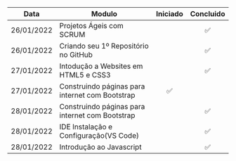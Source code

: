 Data       | Modulo                               | Iniciado | Concluido
-----------|--------------------------------------|:--------:|:--------:
26/01/2022 | Projetos Ágeis com SCRUM             |          |    ✅
26/01/2022 | Criando seu 1º Repositório no GitHub |          |    ✅
27/01/2022 | Intodução a Websites em HTML5 e CSS3 |          |    ✅
27/01/2022 | Construindo páginas para internet com Bootstrap    | ✅        |    
28/01/2022 | Construindo páginas para internet com Bootstrap    |        |    ✅ 
28/01/2022 | IDE Instalação e Configuração(VS Code)   |        |    ✅ 
28/01/2022 | Introdução ao Javascript  |        |    ✅ 